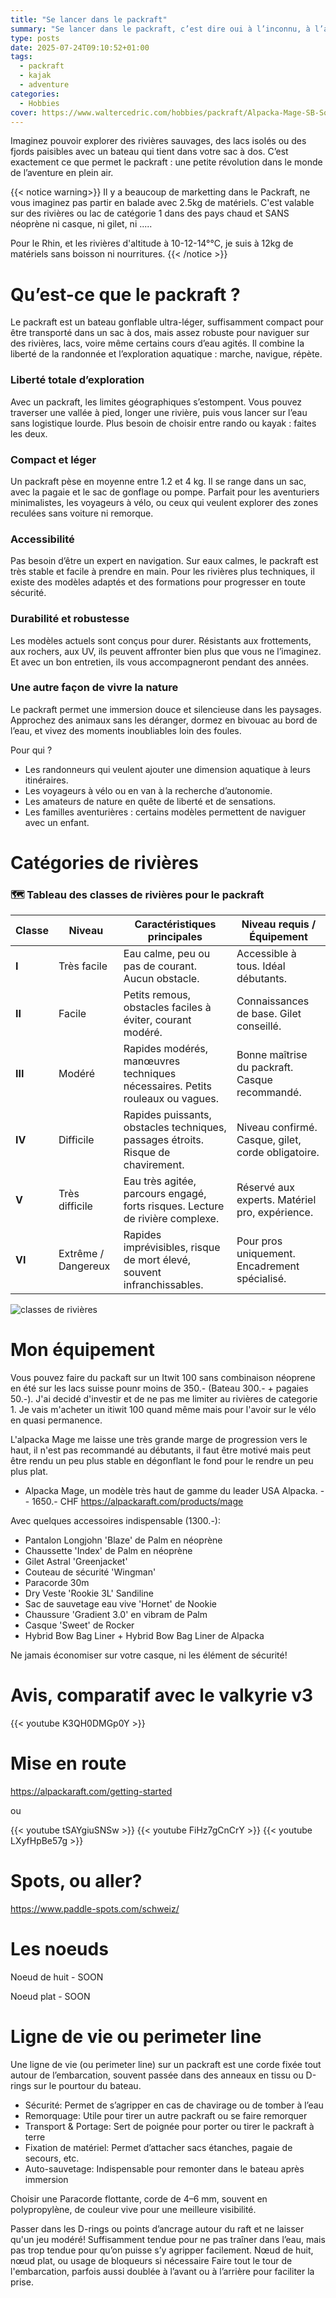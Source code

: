 ```yaml
---
title: "Se lancer dans le packraft"
summary: "Se lancer dans le packraft, c’est dire oui à l’inconnu, à l’autonomie, et à une nouvelle manière de découvrir le monde. Que vous soyez baroudeur aguerri ou simple curieux de nature, le packraft vous ouvre un terrain de jeu immense et poétique."
type: posts
date: 2025-07-24T09:10:52+01:00
tags:
  - packraft
  - kajak
  - adventure
categories:
  - Hobbies
cover: https://www.waltercedric.com/hobbies/packraft/Alpacka-Mage-SB-Solstice-2025.webp
---
```

Imaginez pouvoir explorer des rivières sauvages, des lacs isolés ou des fjords paisibles avec un bateau qui tient dans votre sac à dos. C’est exactement ce que permet le packraft : une petite révolution dans le monde de l’aventure en plein air.

{{< notice warning>}} 
Il y a beaucoup de marketting dans le Packraft, ne vous imaginez pas partir en balade avec 2.5kg de matériels. C'est valable sur des rivières ou lac de catégorie 1 dans des pays chaud et SANS néoprène ni casque, ni gilet, ni .....

Pour le Rhin, et les rivières d'altitude à 10-12-14°°C, je suis à 12kg de matériels sans boisson ni nourritures.
{{< /notice >}}

# Qu’est-ce que le packraft ?
Le packraft est un bateau gonflable ultra-léger, suffisamment compact pour être transporté dans un sac à dos, mais assez robuste pour naviguer sur des rivières, lacs, voire même certains cours d’eau agités. Il combine la liberté de la randonnée et l’exploration aquatique : marche, navigue, répète.

### Liberté totale d’exploration

Avec un packraft, les limites géographiques s’estompent. Vous pouvez traverser une vallée à pied, longer une rivière, puis vous lancer sur l’eau sans logistique lourde. Plus besoin de choisir entre rando ou kayak : faites les deux.

### Compact et léger

Un packraft pèse en moyenne entre 1.2 et 4 kg. Il se range dans un sac, avec la pagaie et le sac de gonflage ou pompe. Parfait pour les aventuriers minimalistes, les voyageurs à vélo, ou ceux qui veulent explorer des zones reculées sans voiture ni remorque.

### Accessibilité

Pas besoin d’être un expert en navigation. Sur eaux calmes, le packraft est très stable et facile à prendre en main. Pour les rivières plus techniques, il existe des modèles adaptés et des formations pour progresser en toute sécurité.

### Durabilité et robustesse

Les modèles actuels sont conçus pour durer. Résistants aux frottements, aux rochers, aux UV, ils peuvent affronter bien plus que vous ne l’imaginez. Et avec un bon entretien, ils vous accompagneront pendant des années.

### Une autre façon de vivre la nature

Le packraft permet une immersion douce et silencieuse dans les paysages. Approchez des animaux sans les déranger, dormez en bivouac au bord de l’eau, et vivez des moments inoubliables loin des foules.

Pour qui ?
* Les randonneurs qui veulent ajouter une dimension aquatique à leurs itinéraires.
* Les voyageurs à vélo ou en van à la recherche d’autonomie.
* Les amateurs de nature en quête de liberté et de sensations.
* Les familles aventurières : certains modèles permettent de naviguer avec un enfant.

# Catégories de rivières

### 🗺️ Tableau des classes de rivières pour le packraft

| **Classe** | **Niveau**          | **Caractéristiques principales**                                                  | **Niveau requis / Équipement**                     |
| ---------- | ------------------- | --------------------------------------------------------------------------------- | -------------------------------------------------- |
| **I**      | Très facile         | Eau calme, peu ou pas de courant. Aucun obstacle.                                 | Accessible à tous. Idéal débutants.                |
| **II**     | Facile              | Petits remous, obstacles faciles à éviter, courant modéré.                        | Connaissances de base. Gilet conseillé.            |
| **III**    | Modéré              | Rapides modérés, manœuvres techniques nécessaires. Petits rouleaux ou vagues.     | Bonne maîtrise du packraft. Casque recommandé.     |
| **IV**     | Difficile           | Rapides puissants, obstacles techniques, passages étroits. Risque de chavirement. | Niveau confirmé. Casque, gilet, corde obligatoire. |
| **V**      | Très difficile      | Eau très agitée, parcours engagé, forts risques. Lecture de rivière complexe.     | Réservé aux experts. Matériel pro, expérience.     |
| **VI**     | Extrême / Dangereux | Rapides imprévisibles, risque de mort élevé, souvent infranchissables.            | Pour pros uniquement. Encadrement spécialisé.      |

![classes de rivières](https://www.waltercedric.com/hobbies/packraft/packraft-river-category.webp)

# Mon équipement
Vous pouvez faire du packaft sur un Itwit 100 sans combinaison néoprene en été sur les lacs suisse pounr moins de 350.- (Bateau 300.- + pagaies 50.-). J'ai decidé d'investir et de ne pas me limiter au rivières de categorie 1. Je vais m'acheter un itiwit 100 quand même mais pour l'avoir sur le vélo en quasi permanence.

L'alpacka Mage me laisse une très grande marge de progression vers le haut, il n'est pas recommandé au débutants, il faut être motivé mais peut être rendu un peu plus stable en dégonflant le fond pour le rendre un peu plus plat.

* Alpacka Mage, un modèle très haut de gamme du leader USA Alpacka. -- 1650.- CHF
https://alpackaraft.com/products/mage

Avec quelques accessoires indispensable (1300.-):
* Pantalon Longjohn 'Blaze' de Palm en néoprène
* Chaussette 'Index' de Palm en néoprène
* Gilet Astral 'Greenjacket'
* Couteau de sécurité 'Wingman'
* Paracorde 30m
* Dry Veste 'Rookie 3L' Sandiline 
* Sac de sauvetage eau vive 'Hornet' de Nookie
* Chaussure  'Gradient 3.0' en vibram de Palm
* Casque 'Sweet' de Rocker
* Hybrid Bow Bag Liner + Hybrid Bow Bag Liner de Alpacka

Ne jamais économiser sur votre casque, ni les élément de sécurité!

# Avis, comparatif avec le valkyrie v3
{{< youtube K3QH0DMGp0Y >}}

# Mise en route

https://alpackaraft.com/getting-started

ou 

{{< youtube tSAYgiuSNSw >}}
{{< youtube FiHz7gCnCrY >}}
{{< youtube LXyfHpBe57g >}}

# Spots, ou aller?

https://www.paddle-spots.com/schweiz/ 

# Les noeuds

Noeud de huit - SOON

Noeud plat - SOON

# Ligne de vie ou perimeter line
Une ligne de vie (ou perimeter line) sur un packraft est une corde fixée tout autour de l’embarcation, souvent passée dans des anneaux en tissu ou D-rings sur le pourtour du bateau.
* Sécurité:	Permet de s’agripper en cas de chavirage ou de tomber à l’eau
* Remorquage:	Utile pour tirer un autre packraft ou se faire remorquer
* Transport & Portage:	Sert de poignée pour porter ou tirer le packraft à terre
* Fixation de matériel:	Permet d’attacher sacs étanches, pagaie de secours, etc.
* Auto-sauvetage:	Indispensable pour remonter dans le bateau après immersion

Choisir une Paracorde flottante, corde de 4–6 mm, souvent en polypropylène, de couleur vive pour une meilleure visibilité.

Passer dans les D-rings ou points d’ancrage autour du raft et ne laisser qu'un jeu modéré! Suffisamment tendue pour ne pas traîner dans l’eau, mais pas trop tendue pour qu’on puisse s’y agripper facilement. 
Nœud de huit, nœud plat, ou usage de bloqueurs si nécessaire
Faire tout le tour de l'embarcation, parfois aussi doublée à l’avant ou à l’arrière pour faciliter la prise.